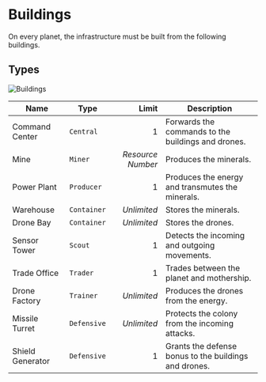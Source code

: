 # Buildings

On every planet, the infrastructure must be built from the following buildings.

## Types

![Buildings](/img/buildings.png)

| Name | Type | Limit | Description |
|------|------|------:|-------------|
| Command Center | `Central` | 1 | Forwards the commands to the buildings and drones. |
| Mine | `Miner` | *Resource Number* | Produces the minerals. |
| Power Plant | `Producer` | 1 | Produces the energy and transmutes the minerals. |
| Warehouse | `Container` | *Unlimited* | Stores the minerals. |
| Drone Bay | `Container` | *Unlimited* | Stores the drones. |
| Sensor Tower | `Scout` | 1 | Detects the incoming and outgoing movements. |
| Trade Office | `Trader` | 1 | Trades between the planet and mothership. |
| Drone Factory | `Trainer` | *Unlimited* | Produces the drones from the energy. |
| Missile Turret | `Defensive` | *Unlimited* | Protects the colony from the incoming attacks. |
| Shield Generator | `Defensive` | 1 | Grants the defense bonus to the buildings and drones. |
